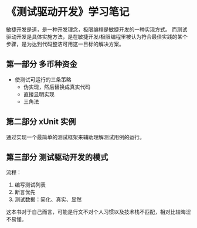 # 《测试驱动开发》学习笔记

敏捷开发是道，是一种开发理念，极限编程是敏捷开发的一种实现方式。
而测试驱动开发是具体实施方法，是在敏捷开发/极限编程里被认为符合最佳实践的某个步骤，是为达到代码整洁可用这一目标的解决方案。

## 第一部分 多币种资金

- 使测试可运行的三条策略
  - 伪实现，然后替换成真实代码
  - 直接显明实现
  - 三角法

## 第二部分 xUnit 实例

通过实现一个最简单的测试框架来辅助理解测试用例的运行。

## 第三部分 测试驱动开发的模式

流程：

1. 编写测试列表
2. 断言优先
3. 测试数据：简化、真实、显然

这本书对于自己而言，可能是行文不对个人习惯以及技术栈不匹配，相对比较晦涩不易懂。
